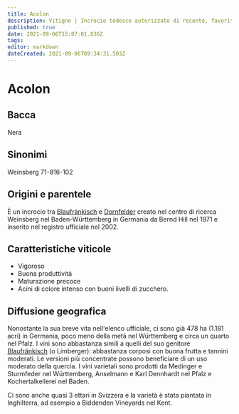 ```yaml
---
title: Acolon
description: Vitigno | Incrocio tedesco autorizzato di recente, favorito per il suo colore e la maturazione precoce.
published: true
date: 2021-09-06T15:07:01.836Z
tags: 
editor: markdown
dateCreated: 2021-09-06T09:34:31.503Z
---
```


# Acolon

## Bacca
Nera

## Sinonimi
Weinsberg 71-816-102

## Origini e parentele
È un incrocio tra [Blaufränkisch](/vitigni/Austria/blaufrankisch)  e [Dornfelder](/vitigni/Austria/dornfelder) creato nel centro di ricerca Weinsberg nel Baden-Württemberg in Germania da Bernd Hill nel 1971 e inserito nel registro ufficiale nel 2002.

## Caratteristiche viticole

- Vigoroso
- Buona produttività
- Maturazione precoce 
- Acini di colore intenso con buoni livelli di zucchero.

## Diffusione geografica

Nonostante la sua breve vita nell'elenco ufficiale, ci sono già 478 ha (1.181 acri) in Germania, poco meno della metà nel Württemberg e circa un quarto nel Pfalz. I vini sono abbastanza simili a quelli del suo genitore [Blaufränkisch](/vitigni/Austria/blaufrankisch) (o Limberger): abbastanza corposi con buona frutta e tannini moderati. Le versioni più concentrate possono beneficiare di un uso moderato della quercia. I vini varietali sono prodotti da Medinger e Sturmfeder nel Württemberg, Anselmann e Karl Dennhardt nel Pfalz e Kochertalkellerei nel Baden.

Ci sono anche quasi 3 ettari in Svizzera e la varietà è stata piantata in Inghilterra, ad esempio a Biddenden Vineyards nel Kent.



